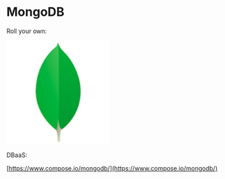 #  MongoDB

Roll your own:

![Redis](images/mongodb.png)

DBaaS:

[https://www.compose.io/mongodb/](https://www.compose.io/mongodb/)
